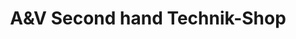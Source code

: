 ---
title: "A&V Second hand Technik-Shop"
url: /cottbus/aundv-second-hand-technik-shop/
shop: Gebrauchtwaren
---
